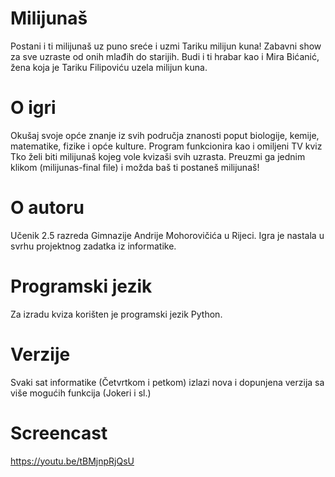 # Milijunaš
Postani i ti milijunaš uz puno sreće i uzmi Tariku milijun kuna! Zabavni show za sve uzraste od onih mlađih do starijih. Budi i ti hrabar kao i Mira Bićanić, žena koja je Tariku Filipoviću uzela milijun kuna.
# O igri
Okušaj svoje opće znanje iz svih područja znanosti poput biologije, kemije, matematike, fizike i opće kulture.
Program funkcionira kao i omiljeni TV kviz Tko želi biti milijunaš kojeg vole kvizaši svih uzrasta.
Preuzmi ga jednim klikom (milijunas-final file) i možda baš ti postaneš milijunaš!
# O autoru
Učenik 2.5 razreda Gimnazije Andrije Mohorovičića u Rijeci. Igra je nastala u svrhu projektnog zadatka iz informatike.
# Programski jezik
Za izradu kviza korišten je programski jezik Python.
# Verzije
Svaki sat informatike (Četvrtkom i petkom) izlazi nova i dopunjena verzija sa više mogućih funkcija (Jokeri i sl.)
# Screencast
https://youtu.be/tBMjnpRjQsU
